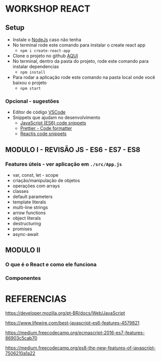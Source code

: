 # WORKSHOP REACT
## Setup
* Instale o [NodeJs](https://nodejs.org/en/) caso não tenha
* No terminal rode este comando para instalar o create react app
  * ```npm i create-react-app```
* Clone o projeto no github [AQUI](https://github.com/ramonprata/workshop-react)
* No terminal, dentro da pasta do projeto, rode este comando para instalar dependencias
    * ```npm install```
* Para rodar a aplicação rode este comando na pasta local onde você baixou o projeto
    * ```npm start``` 
### Opcional - sugestões
* Editor de código [VSCode](https://code.visualstudio.com/)
* Snippets que ajudam no desenvolvimento
    * [JavaScript (ES6) code snippets](https://github.com/dtidigitalcrafters/react-do-zero/blob/master/README.md)
    * [Prettier - Code formatter](https://marketplace.visualstudio.com/items?itemName=esbenp.prettier-vscode)
    * [Reactjs code snippets](https://marketplace.visualstudio.com/items?itemName=xabikos.ReactSnippets)

## MODULO I - REVISÃO JS - ES6 - ES7 - ES8
### Features úteis - ver aplicação em ```./src/App.js```
- var, const, let - scope
- criação/manipulação de objetos
- operações com arrays
- classes
- default parameters
- template literals
- multi-line strings
- arrow functions 
- object literals
- destructuring
- promises
- async-await

## MODULO II
### O que é o React e como ele funciona
### Componentes

# REFERENCIAS
https://developer.mozilla.org/pt-BR/docs/Web/JavaScript

https://www.lifewire.com/best-javascript-es6-features-4579821

https://medium.freecodecamp.org/ecmascript-2016-es7-features-86903c5cab70

https://medium.freecodecamp.org/es8-the-new-features-of-javascript-7506210a1a22
